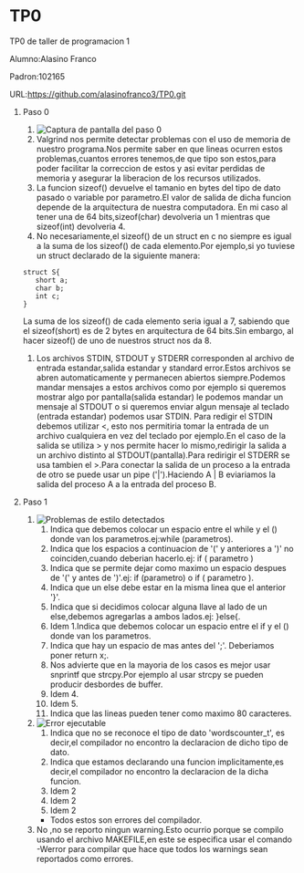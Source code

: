 # TP0
TP0 de taller de programacion 1

Alumno:Alasino Franco

Padron:102165

URL:https://github.com/alasinofranco3/TP0.git

1. Paso 0
    1. ![Captura de pantalla del paso 0](https://user-images.githubusercontent.com/50004705/79463028-af581f80-7fce-11ea-9506-c177c84c679b.png)
    1.  Valgrind nos permite detectar problemas con el uso de memoria de nuestro programa.Nos permite saber en que lineas ocurren estos problemas,cuantos errores tenemos,de que tipo son estos,para poder facilitar la correccion de estos y asi evitar perdidas de memoria y asegurar la liberacion de los recursos utilizados.
    1. La funcion sizeof() devuelve el tamanio en bytes del tipo de dato pasado o variable por parametro.El valor de salida de dicha funcion depende de la arquitectura de nuestra computadora. En mi caso al tener una de 64 bits,sizeof(char) devolveria un 1 mientras que sizeof(int) devolveria 4.
    1. No necesariamente,el sizeof() de un struct en c no siempre es igual a la suma de los sizeof() de cada elemento.Por ejemplo,si yo tuviese un struct declarado de la siguiente manera:
    
    ```
    struct S{
	   short a;
	   char b;
	   int c;
    }

    ```
    La suma de los sizeof() de cada elemento seria igual a 7, sabiendo que el sizeof(short) es de 2 bytes en arquitectura de 64 bits.Sin embargo, al hacer sizeof() de uno de nuestros struct nos da 8.
      1. Los archivos STDIN, STDOUT y STDERR corresponden al archivo de entrada estandar,salida estandar y standard error.Estos archivos se abren automaticamente y permanecen abiertos siempre.Podemos mandar mensajes a estos archivos como por ejemplo si queremos mostrar algo por pantalla(salida estandar) le podemos mandar un mensaje al STDOUT o si queremos enviar algun mensaje al teclado (entrada estandar) podemos usar STDIN. Para redigir el STDIN debemos utilizar <, esto nos permitiria tomar la entrada de un archivo cualquiera en vez del teclado por ejemplo.En el caso de la salida se utiliza >  y nos permite hacer lo mismo,redirigir la salida a un archivo distinto al STDOUT(pantalla).Para redirigir el STDERR se usa tambien el >.Para conectar la salida de un proceso a la entrada de otro se puede usar un pipe ('|').Haciendo A | B eviariamos la salida del proceso A a la entrada del proceso B.

1. Paso 1 
    1. ![Problemas de estilo detectados](/home/franco/Imágenes/paso1_problemas_estilo.png)
        1. Indica que debemos colocar un espacio entre el while y el () donde van los parametros.ej:while (parametros).
        1. Indica que los espacios a continuacion de '(' y anteriores a ')' no coinciden,cuando deberian hacerlo.ej: if ( parametro )
        1. Indica que se permite dejar como maximo un espacio despues de '(' y antes de ')'.ej: if (parametro) o if ( parametro ).
        1. Indica que un else debe estar en la misma linea que el anterior '}'.
        1. Indica que si decidimos colocar alguna llave al lado de un else,debemos agregarlas a ambos lados.ej: }else{.
        1. Idem 1.Indica que debemos colocar un espacio entre el if y el () donde van los parametros.
        1. Indica que hay un espacio de mas antes del ';'. Deberiamos poner return x;.
        1. Nos advierte que en la mayoria de los casos es mejor usar snprintf que strcpy.Por ejemplo al usar strcpy se pueden producir desbordes de buffer.
        1. Idem 4.
        1. Idem 5.
        1. Indica que las lineas pueden tener como maximo 80 caracteres.
    1. ![Error ejecutable](/home/franco/Imágenes/paso1_error_ejecutable.png)
        1. Indica que no se reconoce el tipo de dato 'wordscounter_t', es decir,el compilador no encontro la declaracion de dicho tipo de dato.
        1. Indica que estamos declarando una funcion implicitamente,es decir,el compilador no encontro la declaracion de la dicha funcion.
        1. Idem 2
        1. Idem 2
        1. Idem 2
        * Todos estos son errores del compilador.
    1. No ,no se reporto ningun warning.Esto ocurrio porque se compilo usando el archivo MAKEFILE,en este se especifica usar el comando -Werror para compilar que hace que todos los warnings sean reportados como errores.
